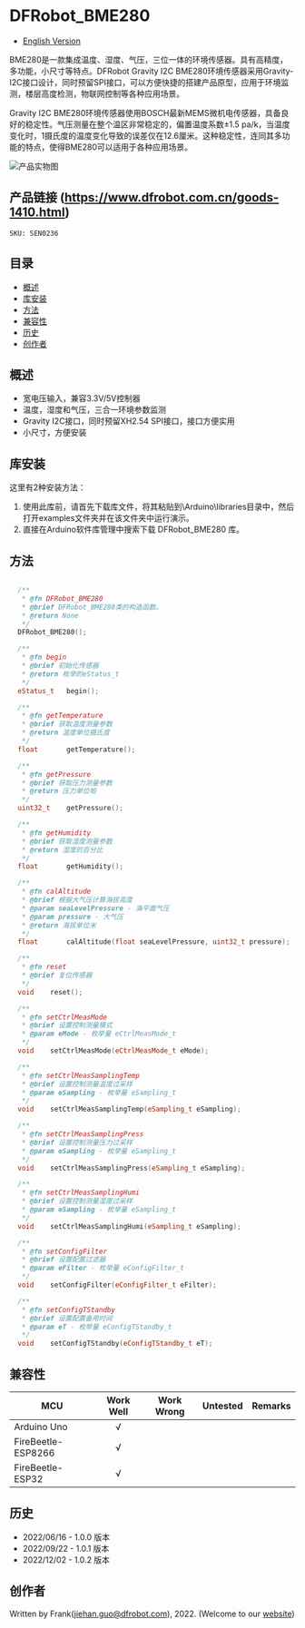 # DFRobot_BME280
* [English Version](./README.md)

BME280是一款集成温度、湿度、气压，三位一体的环境传感器。具有高精度，多功能，小尺寸等特点。DFRobot Gravity I2C BME280环境传感器采用Gravity-I2C接口设计，同时预留SPI接口，可以方便快捷的搭建产品原型，应用于环境监测，楼层高度检测，物联网控制等各种应用场景。

Gravity I2C BME280环境传感器使用BOSCH最新MEMS微机电传感器，具备良好的稳定性。气压测量在整个温区非常稳定的，偏置温度系数±1.5 pa/k，当温度变化时，1摄氏度的温度变化导致的误差仅在12.6厘米。这种稳定性，连同其多功能的特点，使得BME280可以适用于各种应用场景。

![产品实物图](./resources/images/BME280.png)


## 产品链接 (https://www.dfrobot.com.cn/goods-1410.html)
    SKU: SEN0236


## 目录

* [概述](#概述)
* [库安装](#库安装)
* [方法](#方法)
* [兼容性](#兼容性)
* [历史](#历史)
* [创作者](#创作者)


## 概述

- 宽电压输入，兼容3.3V/5V控制器
- 温度，湿度和气压，三合一环境参数监测
- Gravity I2C接口，同时预留XH2.54 SPI接口，接口方便实用
- 小尺寸，方便安装


## 库安装

这里有2种安装方法：

1. 使用此库前，请首先下载库文件，将其粘贴到\Arduino\libraries目录中，然后打开examples文件夹并在该文件夹中运行演示。
2. 直接在Arduino软件库管理中搜索下载 DFRobot_BME280 库。


## 方法

```C++

  /**
   * @fn DFRobot_BME280
   * @brief DFRobot_BME280类的构造函数。
   * @return None
   */
  DFRobot_BME280();

  /**
   * @fn begin
   * @brief 初始化传感器
   * @return 枚举的eStatus_t
   */
  eStatus_t   begin();

  /**
   * @fn getTemperature
   * @brief 获取温度测量参数
   * @return 温度单位摄氏度
   */
  float       getTemperature();

  /**
   * @fn getPressure
   * @brief 获取压力测量参数
   * @return 压力单位帕
   */
  uint32_t    getPressure();

  /**
   * @fn getHumidity
   * @brief 获取湿度测量参数
   * @return 湿度的百分比
   */
  float       getHumidity();

  /**
   * @fn calAltitude
   * @brief 根据大气压计算海拔高度
   * @param seaLevelPressure - 海平面气压
   * @param pressure - 大气压
   * @return 海拔单位米
   */
  float       calAltitude(float seaLevelPressure, uint32_t pressure);

  /**
   * @fn reset
   * @brief 复位传感器
   */
  void    reset();

  /**
   * @fn setCtrlMeasMode
   * @brief 设置控制测量模式
   * @param eMode - 枚举量 eCtrlMeasMode_t
   */
  void    setCtrlMeasMode(eCtrlMeasMode_t eMode);

  /**
   * @fn setCtrlMeasSamplingTemp
   * @brief 设置控制测量温度过采样
   * @param eSampling - 枚举量 eSampling_t
   */
  void    setCtrlMeasSamplingTemp(eSampling_t eSampling);

  /**
   * @fn setCtrlMeasSamplingPress
   * @brief 设置控制测量压力过采样
   * @param eSampling - 枚举量 eSampling_t
   */
  void    setCtrlMeasSamplingPress(eSampling_t eSampling);

  /**
   * @fn setCtrlMeasSamplingHumi
   * @brief 设置控制测量湿度过采样
   * @param eSampling - 枚举量 eSampling_t
   */
  void    setCtrlMeasSamplingHumi(eSampling_t eSampling);

  /**
   * @fn setConfigFilter
   * @brief 设置配置过滤器
   * @param eFilter - 枚举量 eConfigFilter_t
   */
  void    setConfigFilter(eConfigFilter_t eFilter);

  /**
   * @fn setConfigTStandby
   * @brief 设置配置备用时间
   * @param eT - 枚举量 eConfigTStandby_t
   */
  void    setConfigTStandby(eConfigTStandby_t eT);

```


## 兼容性

MCU                | Work Well    | Work Wrong   | Untested    | Remarks
------------------ | :----------: | :----------: | :---------: | :----:
Arduino Uno        |      √       |              |             |
FireBeetle-ESP8266 |      √       |              |             |
FireBeetle-ESP32   |      √       |              |             |


## 历史

- 2022/06/16 - 1.0.0 版本
- 2022/09/22 - 1.0.1 版本
- 2022/12/02 - 1.0.2 版本


## 创作者

Written by Frank(jiehan.guo@dfrobot.com), 2022. (Welcome to our [website](https://www.dfrobot.com/))

